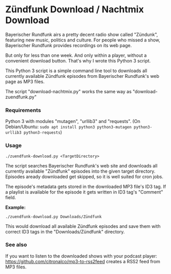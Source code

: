 # Zündfunk Download / Nachtmix Download

Bayerischer Rundfunk airs a pretty decent radio show called "Zündunk", featuring new music, politics and culture.
For people who missed a show, Bayerischer Rundfunk provides recordings on its web page.

But only for less than one week. And only within a player, without a convenient download button.
That's why I wrote this Python 3 script.

This Python 3 script is a simple command line tool to downloads all currently available Zündfunk episodes from Bayerischer Rundfunk's web page as MP3 files.

The script "download-nachtmix.py" works the same way as "download-zuendfunk.py"

### Requirements
Python 3 with modules "mutagen", "urllib3" and "requests".
(On Debian/Ubuntu: `sudo apt install python3 python3-mutagen python3-urllib3 python3-requests`)

### Usage
```./zuendfunk-download.py <TargetDirectory>```

The script searches Bayerischer Rundfunk's web site and downloads all currently available "Zündfunk" episodes into the given target directory.
Episodes aready downloaded get skipped, so it is well suited for cron jobs.

The episode's metadata gets stored in the downloaded MP3 file's ID3 tag.
If a playlist is available for the episode it gets written in ID3 tag's "Comment" field.

**Example:**

```./zuendfunk-download.py Downloads/Zündfunk```

This would download all available Zündfunk episodes and save them with correct ID3 tags in the "Downloads/Zündfunk" directory.

### See also
If you want to listen to the downloaded shows with your podcast player: https://github.com/citronalco/mp3-to-rss2feed creates a RSS2 feed from MP3 files.
